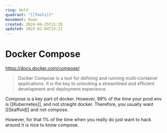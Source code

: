 ```yaml
---
ring: Hold
quadrant: "[[Tools]]"
movement: Down
created: 2024-04-25T21:28
updated: 2025-01-04T23:21
---
```

# Docker Compose

https://docs.docker.com/compose/

> Docker Compose is a tool for defining and running multi-container applications. It is the key to unlocking a streamlined and efficient development and deployment experience.

Compose is a key part of docker.  However, 99% of the time your prod env is [[Kubernetes]], and not straight docker.  Therefore, you usually want [[Skaffold]] and not compose.

However, for that 1% of the time when you really do just want to hack around it is nice to know compose.
